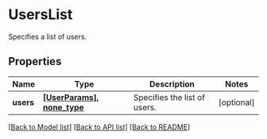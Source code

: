 # UsersList

Specifies a list of users.

## Properties
Name | Type | Description | Notes
------------ | ------------- | ------------- | -------------
**users** | [**[UserParams], none_type**](UserParams.md) | Specifies the list of users. | [optional] 

[[Back to Model list]](../README.md#documentation-for-models) [[Back to API list]](../README.md#documentation-for-api-endpoints) [[Back to README]](../README.md)


